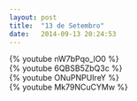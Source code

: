 ```yaml
---
layout: post
title:  "13 de Setembro"
date:   2014-09-13 20:24:53
---
```


<div class="dilma bt-video-container">{% youtube nW7bPqo_lO0 %}</div>
<div class="marina bt-video-container">{% youtube 6QBSB5ZbQ3c %}</div>
<div class="aecio bt-video-container">{% youtube ONuPNPUIreY %}</div>
<div class="luciana bt-video-container">{% youtube Mk79NCuCYMw %}</div>
